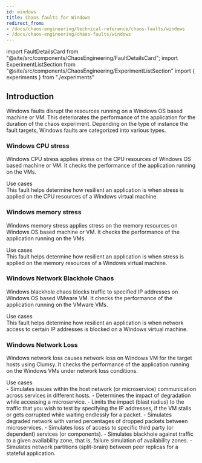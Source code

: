 ```yaml
---
id: windows
title: Chaos faults for Windows
redirect_from:
- /docs/chaos-engineering/technical-reference/chaos-faults/windows
- /docs/chaos-engineering/chaos-faults/windows
---
```


<!-- Import statement for Custom Components -->

import FaultDetailsCard from "@site/src/components/ChaosEngineering/FaultDetailsCard";
import ExperimentListSection from "@site/src/components/ChaosEngineering/ExperimentListSection"
import { experiments } from "./experiments"

<!-- Heading Description -->

<div>

## Introduction

Windows faults disrupt the resources running on a Windows OS based machine or VM. This deteriorates the performance of the application for the duration of the chaos experiment. Depending on the type of instance the fault targets, Windows faults are categorized into various types.

<ExperimentListSection experiments={experiments} />

<FaultDetailsCard category="windows">

### Windows CPU stress

Windows CPU stress applies stress on the CPU resources of Windows OS based machine or VM. It checks the performance of the application running on the VMs.

<Accordion color="green">
<summary>Use cases</summary>
This fault helps determine how resilient an application is when stress is applied on the CPU resources of a Windows virtual machine.
</Accordion>

</FaultDetailsCard>

<FaultDetailsCard category="windows">

<!-- please specify category in above tag to generate correct experiment icons and links by itself, if links are broken please contact @Sahil, that's me -->

### Windows memory stress

Windows memory stress applies stress on the memory resources on Windows OS based machine or VM. It checks the performance of the application running on the VMs.

<Accordion color="green">
<summary>Use cases</summary>
This fault helps determine how resilient an application is when stress is applied on the memory resources of a Windows virtual machine.
</Accordion>

</FaultDetailsCard>

<FaultDetailsCard category="windows">

### Windows Network Blackhole Chaos

Windows blackhole chaos blocks traffic to specified IP addresses on Windows OS based VMware VM. It checks the performance of the application running on the VMware VMs.

<Accordion color="green">
<summary>Use cases</summary>
This fault helps determine how resilient an application is when network access to certain IP addresses is blocked on a Windows virtual machine.
</Accordion>

</FaultDetailsCard>

<FaultDetailsCard category="windows">

### Windows Network Loss

Windows network loss causes network loss on Windows VM for the target hosts using Clumsy. It checks the performance of the application running on the Windows VMs under network loss conditions.

<Accordion color="green">
<summary>Use cases</summary>
- Simulates issues within the host network (or microservice) communication across services in different hosts.
- Determines the impact of degradation while accessing a microservice.
- Limits the impact (blast radius) to the traffic that you wish to test by specifying the IP addresses, if the VM stalls or gets corrupted while waiting endlessly for a packet.
- Simulates degraded network with varied percentages of dropped packets between microservices.
- Simulates loss of access to specific third party (or dependent) services (or components).
- Simulates blackhole against traffic to a given availability zone, that is, failure simulation of availability zones.
- Simulates network partitions (split-brain) between peer replicas for a stateful application.
</Accordion>

</FaultDetailsCard>

</div>